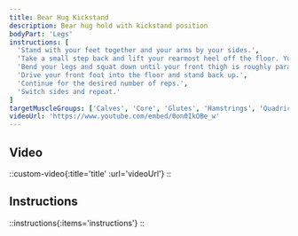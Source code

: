 ```yaml
---
title: Bear Hug Kickstand
description: Bear hug hold with kickstand position
bodyPart: 'Legs'
instructions: [
  'Stand with your feet together and your arms by your sides.',
  'Take a small step back and lift your rearmost heel off the floor. Your back leg provides balance and support, but most of your weight should be on your front leg.',
  'Bend your legs and squat down until your front thigh is roughly parallel to the floor. Raise your arms to the front for balance if required. Try to keep your torso upright.',
  'Drive your front foot into the floor and stand back up.',
  'Continue for the desired number of reps.',
  'Switch sides and repeat.'
]
targetMuscleGroups: ['Calves', 'Core', 'Glutes', 'Hamstrings', 'Quadriceps']
videoUrl: 'https://www.youtube.com/embed/0on0IkOBe_w'
---
```


## Video

::custom-video{:title='title' :url='videoUrl'}
::

## Instructions

::instructions{:items='instructions'}
::
